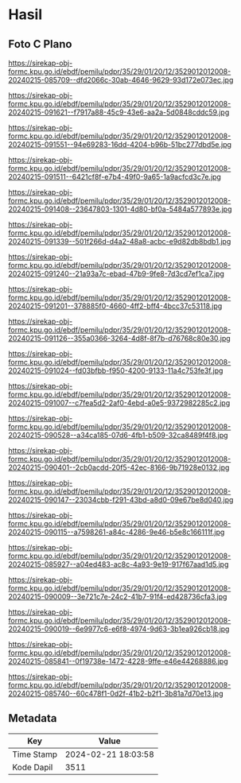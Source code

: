# Hasil

## Foto C Plano

https://sirekap-obj-formc.kpu.go.id/ebdf/pemilu/pdpr/35/29/01/20/12/3529012012008-20240215-085709--dfd2066c-30ab-4646-9629-93d172e073ec.jpg

https://sirekap-obj-formc.kpu.go.id/ebdf/pemilu/pdpr/35/29/01/20/12/3529012012008-20240215-091621--f7917a88-45c9-43e6-aa2a-5d0848cddc59.jpg

https://sirekap-obj-formc.kpu.go.id/ebdf/pemilu/pdpr/35/29/01/20/12/3529012012008-20240215-091551--94e69283-16dd-4204-b96b-51bc277dbd5e.jpg

https://sirekap-obj-formc.kpu.go.id/ebdf/pemilu/pdpr/35/29/01/20/12/3529012012008-20240215-091511--6421cf8f-e7b4-49f0-9a65-1a9acfcd3c7e.jpg

https://sirekap-obj-formc.kpu.go.id/ebdf/pemilu/pdpr/35/29/01/20/12/3529012012008-20240215-091408--23647803-1301-4d80-bf0a-5484a577893e.jpg

https://sirekap-obj-formc.kpu.go.id/ebdf/pemilu/pdpr/35/29/01/20/12/3529012012008-20240215-091339--501f266d-d4a2-48a8-acbc-e9d82db8bdb1.jpg

https://sirekap-obj-formc.kpu.go.id/ebdf/pemilu/pdpr/35/29/01/20/12/3529012012008-20240215-091240--21a93a7c-ebad-47b9-9fe8-7d3cd7ef1ca7.jpg

https://sirekap-obj-formc.kpu.go.id/ebdf/pemilu/pdpr/35/29/01/20/12/3529012012008-20240215-091201--378885f0-4660-4ff2-bff4-4bcc37c53118.jpg

https://sirekap-obj-formc.kpu.go.id/ebdf/pemilu/pdpr/35/29/01/20/12/3529012012008-20240215-091126--355a0366-3264-4d8f-8f7b-d76768c80e30.jpg

https://sirekap-obj-formc.kpu.go.id/ebdf/pemilu/pdpr/35/29/01/20/12/3529012012008-20240215-091024--fd03bfbb-f950-4200-9133-11a4c753fe3f.jpg

https://sirekap-obj-formc.kpu.go.id/ebdf/pemilu/pdpr/35/29/01/20/12/3529012012008-20240215-091007--c7fea5d2-2af0-4ebd-a0e5-9372982285c2.jpg

https://sirekap-obj-formc.kpu.go.id/ebdf/pemilu/pdpr/35/29/01/20/12/3529012012008-20240215-090528--a34ca185-07d6-4fb1-b509-32ca8489f4f8.jpg

https://sirekap-obj-formc.kpu.go.id/ebdf/pemilu/pdpr/35/29/01/20/12/3529012012008-20240215-090401--2cb0acdd-20f5-42ec-8166-9b71928e0132.jpg

https://sirekap-obj-formc.kpu.go.id/ebdf/pemilu/pdpr/35/29/01/20/12/3529012012008-20240215-090147--23034cbb-f291-43bd-a8d0-09e67be8d040.jpg

https://sirekap-obj-formc.kpu.go.id/ebdf/pemilu/pdpr/35/29/01/20/12/3529012012008-20240215-090115--a7598261-a84c-4286-9e46-b5e8c166111f.jpg

https://sirekap-obj-formc.kpu.go.id/ebdf/pemilu/pdpr/35/29/01/20/12/3529012012008-20240215-085927--a04ed483-ac8c-4a93-9e19-917f67aad1d5.jpg

https://sirekap-obj-formc.kpu.go.id/ebdf/pemilu/pdpr/35/29/01/20/12/3529012012008-20240215-090009--3e721c7e-24c2-41b7-91f4-ed428736cfa3.jpg

https://sirekap-obj-formc.kpu.go.id/ebdf/pemilu/pdpr/35/29/01/20/12/3529012012008-20240215-090019--6e9977c6-e6f8-4974-9d63-3b1ea926cb18.jpg

https://sirekap-obj-formc.kpu.go.id/ebdf/pemilu/pdpr/35/29/01/20/12/3529012012008-20240215-085841--0f19738e-1472-4228-9ffe-e46e44268886.jpg

https://sirekap-obj-formc.kpu.go.id/ebdf/pemilu/pdpr/35/29/01/20/12/3529012012008-20240215-085740--60c478f1-0d2f-41b2-b2f1-3b81a7d70e13.jpg


## Metadata

| Key        | Value               |
| ---------- | ------------------- |
| Time Stamp | 2024-02-21 18:03:58 |
| Kode Dapil | 3511                |



